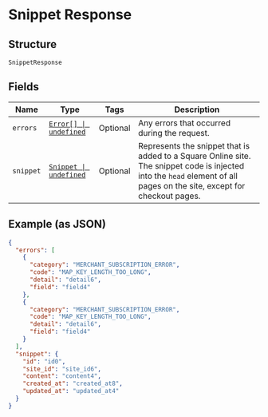
# Snippet Response

## Structure

`SnippetResponse`

## Fields

| Name | Type | Tags | Description |
|  --- | --- | --- | --- |
| `errors` | [`Error[] \| undefined`](../../doc/models/error.md) | Optional | Any errors that occurred during the request. |
| `snippet` | [`Snippet \| undefined`](../../doc/models/snippet.md) | Optional | Represents the snippet that is added to a Square Online site. The snippet code is injected into the `head` element of all pages on the site, except for checkout pages. |

## Example (as JSON)

```json
{
  "errors": [
    {
      "category": "MERCHANT_SUBSCRIPTION_ERROR",
      "code": "MAP_KEY_LENGTH_TOO_LONG",
      "detail": "detail6",
      "field": "field4"
    },
    {
      "category": "MERCHANT_SUBSCRIPTION_ERROR",
      "code": "MAP_KEY_LENGTH_TOO_LONG",
      "detail": "detail6",
      "field": "field4"
    }
  ],
  "snippet": {
    "id": "id0",
    "site_id": "site_id6",
    "content": "content4",
    "created_at": "created_at8",
    "updated_at": "updated_at4"
  }
}
```

